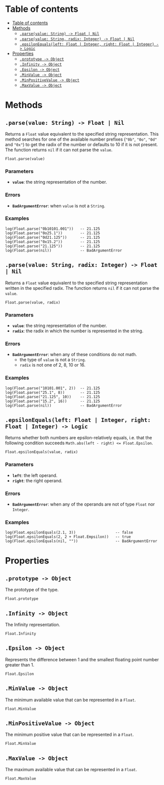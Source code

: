 
# Table of contents

- [Table of contents](#table-of-contents)
- [Methods](#methods)
  - [`.parse(value: String) -> Float | Nil`](#parsevalue-string---float--nil)
  - [`.parse(value: String, radix: Integer) -> Float | Nil`](#parsevalue-string-radix-integer---float--nil)
  - [`.epsilonEquals(left: Float | Integer, right: Float | Integer) -> Logic`](#epsilonequalsleft-float-integer-right-float-integer---logic)
- [Properties](#properties)
  - [`.prototype -> Object`](#prototype---object)
  - [`.Infinity -> Object`](#infinity---object)
  - [`.Epsilon -> Object`](#epsilon---object)
  - [`.MinValue -> Object`](#minvalue---object)
  - [`.MinPositiveValue -> Object`](#minpositivevalue---object)
  - [`.MaxValue -> Object`](#maxvalue---object)

# Methods

## `.parse(value: String) -> Float | Nil`

Returns a `Float` value equivalent to the specified string representation. This method searches for one of the available number prefixes (`"0b"`, `"0o"`, `"0d"` and `"0x"`) to get the radix of the number or defaults to 10 if it is not present. The function returns `nil` if it can not parse the `value`.

```lxm
Float.parse(value)
```

### Parameters

- **`value`**: the string representation of the number.

### Errors

- **`BadArgumentError`**: when `value` is not a `String`.

### Examples

```lxm
log(Float.parse("0b10101.001"))   -- 21.125
log(Float.parse("0o25.1"))        -- 21.125
log(Float.parse("0d21.125"))      -- 21.125
log(Float.parse("0x15.2"))        -- 21.125
log(Float.parse("21.125"))        -- 21.125
log(Float.parse(nil))             -- BadArgumentError
```

## `.parse(value: String, radix: Integer) -> Float | Nil`

Returns a `Float` value equivalent to the specified string representation written in the specified radix. The function returns `nil` if it can not parse the `value`.

```lxm
Float.parse(value, radix)
```

### Parameters

- **`value`**: the string representation of the number.
- **`radix`**: the radix in which the number is represented in the string.

### Errors

- **`BadArgumentError`**: when any of these conditions do not math.
  - the type of `value` is not a `String`.
  - `radix` is not one of 2, 8, 10 or 16.

### Examples

```lxm
log(Float.parse("10101.001", 2))  -- 21.125
log(Float.parse("25.1", 8))       -- 21.125
log(Float.parse("21.125", 10))    -- 21.125
log(Float.parse("15.2", 16))      -- 21.125
log(Float.parse(nil))             -- BadArgumentError
```

## `.epsilonEquals(left: Float | Integer, right: Float | Integer) -> Logic`

Returns whether both numbers are epsilon-relatively equals, i.e. that the following condition succeeds `Math.abs(left - right) <= Float.Epsilon`.

```lxm
Float.epsilonEquals(value, radix)
```

### Parameters

- **`left`**: the left operand.
- **`right`**: the right operand.

### Errors

- **`BadArgumentError`**: when any of the operands are not of type `Float` nor `Integer`.

### Examples

```lxm
log(Float.epsilonEquals(2.1, 3))                  -- false
log(Float.epsilonEquals(2, 2 + Float.Empsilon))   -- true
log(Float.epsilonEquals(nil, ""))                 -- BadArgumentError
```

# Properties

## `.prototype -> Object`

The prototype of the type.

```lxm
Float.prototype
```

## `.Infinity -> Object`

The Infinity representation.

```lxm
Float.Infinity
```

## `.Epsilon -> Object`

Represents the difference between 1 and the smallest floating point number greater than 1.

```lxm
Float.Epsilon
```

## `.MinValue -> Object`

The minimum available value that can be represented in a `Float`.

```lxm
Float.MinValue
```

## `.MinPositiveValue -> Object`

The minimum positive value that can be represented in a `Float`.

```lxm
Float.MinValue
```

## `.MaxValue -> Object`

The maximum available value that can be represented in a `Float`.

```lxm
Float.MaxValue
```
